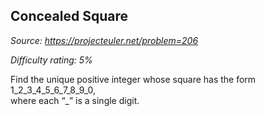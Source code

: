 Concealed Square
----------------

*Source: https://projecteuler.net/problem=206*


*Difficulty rating: 5%*

Find the unique positive integer whose square has the form
1\_2\_3\_4\_5\_6\_7\_8\_9\_0,\
 where each “\_” is a single digit.
